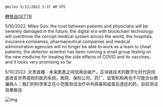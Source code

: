 
`@miles 5/11/2022 1:37 AM UTC`

[轉發自GETTR](https://gettr.com/post/p197kbf765c)

5/10/2022: Miles Guo: the trust between patients and physicians will be severely damaged in the future; the digital era with blockchain technology will overthrow the corrupt medical system across the world, the hospitals, insurance companies, pharmaceutical companies and medical administration agencies will no longer be able to work as a team to cheat patients; the defector scientist has been running a small group testing on the new medicine for treating the side effects of COVID and its vaccines, and it looks very promising so far

5/10/2022:  文贵直播：未来医患之间信用会破产，区块链技术的数字化时代将彻底改变世界腐败的医药系统，医院、保险公司、药厂、监管机构再也不可能合伙欺骗病人；我们的科学家正在小范围测试治疗中共病毒和疫苗后遗症的药，目前测试效果极佳

![img](https://media.gettr.com/group47/getter/2022/05/11/01/ee28842d-d11f-7d22-e9ec-dad9a0dc4508/out.jpg)
